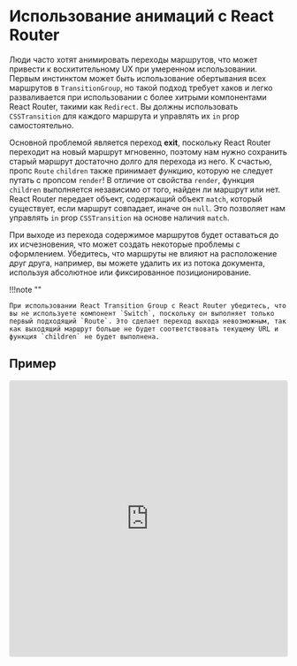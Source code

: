 # Использование анимаций с React Router

Люди часто хотят анимировать переходы маршрутов, что может привести к восхитительному UX при умеренном использовании. Первым инстинктом может быть использование обертывания всех маршрутов в `TransitionGroup`, но такой подход требует хаков и легко разваливается при использовании с более хитрыми компонентами React Router, такими как `Redirect`. Вы должны использовать `CSSTransition` для каждого маршрута и управлять их `in` prop самостоятельно.

Основной проблемой является переход **exit**, поскольку React Router переходит на новый маршрут мгновенно, поэтому нам нужно сохранить старый маршрут достаточно долго для перехода из него. К счастью, пропс `Route` `children` также принимает _функцию_, которую не следует путать с пропсом `render`! В отличие от свойства `render`, функция `children` выполняется независимо от того, найден ли маршрут или нет. React Router передает объект, содержащий объект `match`, который существует, если маршрут совпадает, иначе он `null`. Это позволяет нам управлять `in` prop `CSSTransition` на основе наличия `match`.

При выходе из перехода содержимое маршрутов будет оставаться до их исчезновения, что может создать некоторые проблемы с оформлением. Убедитесь, что маршруты не влияют на расположение друг друга, например, вы можете удалить их из потока документа, используя абсолютное или фиксированное позиционирование.

!!!note ""

    При использовании React Transition Group с React Router убедитесь, что вы не используете компонент `Switch`, поскольку он выполняет только первый подходящий `Route`. Это сделает переход выхода невозможным, так как выходящий маршрут больше не будет соответствовать текущему URL и функция `children` не будет выполнена.

## Пример

<iframe title="CSSTransition + React Router" src="https://codesandbox.io/embed/38qm5m0mz1?fontsize=14" sandbox="allow-modals allow-forms allow-popups allow-scripts allow-same-origin" style="display: block; width: 100%; height: 500px; border: 0px; border-radius: 4px; overflow: hidden;"></iframe>
